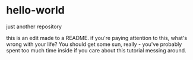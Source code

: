 # hello-world
just another repository

this is an edit made to a README. if you're paying attention to this, what's wrong with your life? You should get some sun, really - you've probably spent too much time inside if you care about this tutorial messing around.

